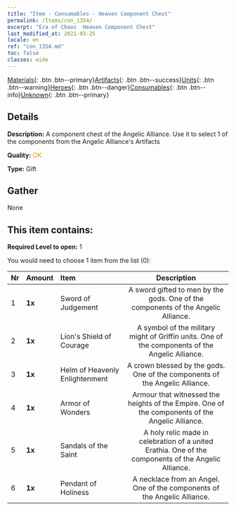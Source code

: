 ```yaml
---
title: "Item - Consumables - Heaven Component Chest"
permalink: /Items/con_1354/
excerpt: "Era of Chaos  Heaven Component Chest"
last_modified_at: 2021-03-25
locale: en
ref: "con_1354.md"
toc: false
classes: wide
---
```

 [Materials](/Items/){: .btn .btn--primary}[Artifacts](/Items/Artifacts/){: .btn .btn--success}[Units](/Items/Units/){: .btn .btn--warning}[Heroes](/Items/Heroes/){: .btn .btn--danger}[Consumables](/Items/Consumables/){: .btn .btn--info}[Unknown](/Items/Unknown/){: .btn .btn--primary}

## Details
 **Description:** A component chest of the Angelic Alliance. Use it to select 1 of the components from the Angelic Alliance's Artifacts

 **Quality:** <span style="color: #FF8C00">OK</span>

 **Type:** Gift

## Gather

  None

## This item contains:

 **Required Level to open:** 1

 You would need to choose 1 item from the list (0):

  | Nr | Amount |     Item    | Description |
  |:---|:-------|:------------|:-----------:|
  | 1 |  **1x** | Sword of Judgement | A sword gifted to men by the gods. One of the components of the Angelic Alliance.  | 
  | 2 |  **1x** | Lion's Shield of Courage | A symbol of the military might of Griffin units. One of the components of the Angelic Alliance.  | 
  | 3 |  **1x** | Helm of Heavenly Enlightenment | A crown blessed by the gods. One of the components of the Angelic Alliance.  | 
  | 4 |  **1x** | Armor of Wonders | Armour that witnessed the heights of the Empire. One of the components of the Angelic Alliance.  | 
  | 5 |  **1x** | Sandals of the Saint | A holy relic made in celebration of a united Erathia. One of the components of the Angelic Alliance.  | 
  | 6 |  **1x** | Pendant of Holiness | A necklace from an Angel. One of the components of the Angelic Alliance.  | 

